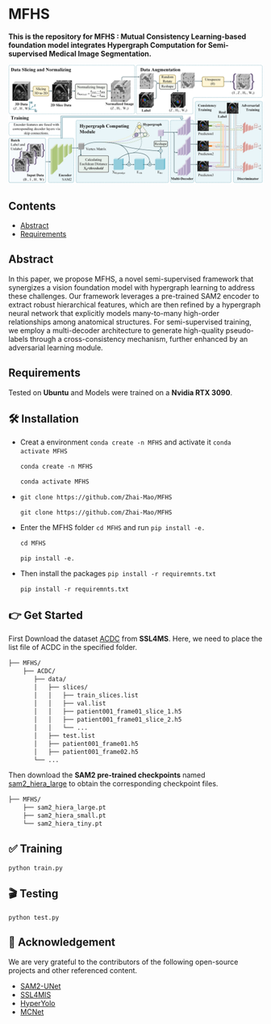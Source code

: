# MFHS
**This is the repository for MFHS : Mutual Consistency Learning-based foundation model integrates Hypergraph Computation for Semi-supervised Medical Image Segmentation.**  

![framework](pictures/framework.png)
## Contents
- [Abstract](#abstract)
- [Requirements](#requirements)
## Abstract
In this paper, we propose MFHS, a novel semi-supervised framework that synergizes a vision foundation model with hypergraph learning to address these challenges.
Our framework leverages a pre-trained SAM2 encoder to extract robust hierarchical features, which are then refined by a hypergraph neural network that explicitly models many-to-many high-order relationships among anatomical structures.
For semi-supervised training, we employ a multi-decoder architecture to generate high-quality pseudo-labels through a cross-consistency mechanism, further enhanced by an adversarial learning module.
## Requirements
Tested on **Ubuntu** and Models were trained on a **Nvidia RTX 3090**.
## 🛠️ Installation
- Creat a environment  `conda create -n MFHS`  and activate it  `conda activate MFHS`
  ```shell
  conda create -n MFHS
  ```
  ```shell
  conda activate MFHS
  ```
- `git clone https://github.com/Zhai-Mao/MFHS`
  ```shell
  git clone https://github.com/Zhai-Mao/MFHS
  ```
- Enter the MFHS folder `cd MFHS` and run  `pip install -e.`
  ```shell
  cd MFHS
  ```
  ```shell
  pip install -e.
  ```
- Then install the packages `pip install -r requiremnts.txt`
  ```shell
  pip install -r requiremnts.txt
  ```

## 👉 Get Started
First Download the dataset [ACDC](https://github.com/HiLab-git/SSL4MIS/tree/master/data/ACDC) from **SSL4MS**.  Here, we need to place the list file of ACDC in the specified folder.  
```shell
├── MFHS/
    ├── ACDC/
       ├── data/
       │   ├── slices/
       │   │   ├── train_slices.list
       │   │   ├── val.list
       │   │   ├── patient001_frame01_slice_1.h5
       │   │   ├── patient001_frame01_slice_2.h5
       │   │   └── ...
       │   ├── test.list
       │   ├── patient001_frame01.h5
       │   ├── patient001_frame02.h5
       └── ...
```
Then download the **SAM2 pre-trained checkpoints** named [sam2_hiera_large](https://github.com/facebookresearch/sam2?tab=readme-ov-file) to obtain the corresponding checkpoint files.  
```shell
├── MFHS/
    ├── sam2_hiera_large.pt
    ├── sam2_hiera_small.pt
    └── sam2_hiera_tiny.pt
```

## ✅ Training  
```shell
python train.py
```

## 🎬 Testing  
```shell
python test.py
```
## 🤝 Acknowledgement
We are very grateful to the contributors of the following open-source projects and other referenced content.
- [SAM2-UNet](https://github.com/WZH0120/SAM2-UNet)
- [SSL4MIS](https://github.com/HiLab-git/SSL4MIS/tree/master)
- [HyperYolo](https://github.com/iMoonLab/Hyper-YOLO)
- [MCNet](https://github.com/ycwu1997/MC-Net)

